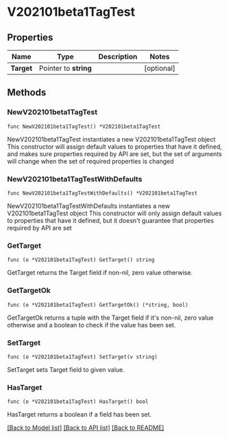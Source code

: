 # V202101beta1TagTest

## Properties

Name | Type | Description | Notes
------------ | ------------- | ------------- | -------------
**Target** | Pointer to **string** |  | [optional] 

## Methods

### NewV202101beta1TagTest

`func NewV202101beta1TagTest() *V202101beta1TagTest`

NewV202101beta1TagTest instantiates a new V202101beta1TagTest object
This constructor will assign default values to properties that have it defined,
and makes sure properties required by API are set, but the set of arguments
will change when the set of required properties is changed

### NewV202101beta1TagTestWithDefaults

`func NewV202101beta1TagTestWithDefaults() *V202101beta1TagTest`

NewV202101beta1TagTestWithDefaults instantiates a new V202101beta1TagTest object
This constructor will only assign default values to properties that have it defined,
but it doesn't guarantee that properties required by API are set

### GetTarget

`func (o *V202101beta1TagTest) GetTarget() string`

GetTarget returns the Target field if non-nil, zero value otherwise.

### GetTargetOk

`func (o *V202101beta1TagTest) GetTargetOk() (*string, bool)`

GetTargetOk returns a tuple with the Target field if it's non-nil, zero value otherwise
and a boolean to check if the value has been set.

### SetTarget

`func (o *V202101beta1TagTest) SetTarget(v string)`

SetTarget sets Target field to given value.

### HasTarget

`func (o *V202101beta1TagTest) HasTarget() bool`

HasTarget returns a boolean if a field has been set.


[[Back to Model list]](../README.md#documentation-for-models) [[Back to API list]](../README.md#documentation-for-api-endpoints) [[Back to README]](../README.md)


